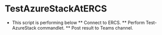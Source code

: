 # TestAzureStackAtERCS
* This script is performing below
** Connect to ERCS.
** Perform Test-AzureStack commandlet.
** Post result to Teams channel.
